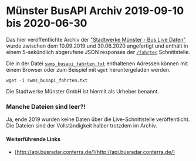# Münster BusAPI Archiv 2019-09-10 bis 2020-06-30

Das hier veröffentlichte Archiv der ["Stadtwerke Münster - Bus Live Daten"](http://api.busradar.conterra.de/) wurde zwischen dem 10.09.2019 und 30.06.2020 angefertigt und enthält in einem 5-sekündlich abgerufene JSON responses der [`/fahrten`](http://api.busradar.conterra.de/#/default/get_fahrten) Schnittstelle.

Die in der Datei [`swms_busapi_fahrten.txt`](swms_busapi_fahrten.txt) enthaltenen Adressen können mit einem Browser oder zum Beispiel mit `wget` heruntergeladen werden.

```
wget -i swms_busapi_fahrten.txt
```

Die Stadtwerke Münster GmbH ist hiermit als Urheber benannt.

### Manche Dateien sind leer?!

Ja, ende 2019 wurden keine Daten über die Live-Schnittstelle veröffentlicht. Die Dateien sind der Vollständigkeit halber trotzdem im Archiv.

#### Weiterführende Links

- [http://api.busradar.conterra.de/](http://api.busradar.conterra.de/)
